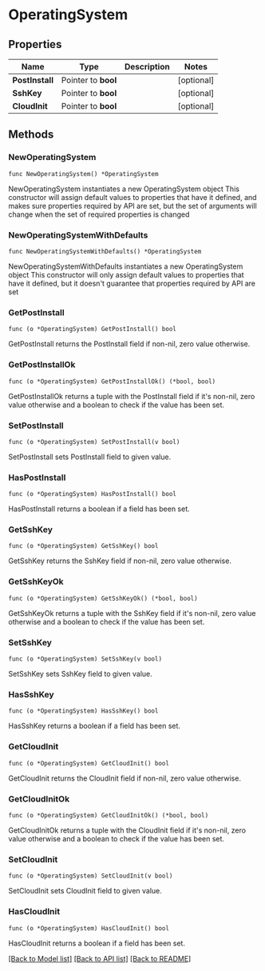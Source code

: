# OperatingSystem

## Properties

Name | Type | Description | Notes
------------ | ------------- | ------------- | -------------
**PostInstall** | Pointer to **bool** |  | [optional] 
**SshKey** | Pointer to **bool** |  | [optional] 
**CloudInit** | Pointer to **bool** |  | [optional] 

## Methods

### NewOperatingSystem

`func NewOperatingSystem() *OperatingSystem`

NewOperatingSystem instantiates a new OperatingSystem object
This constructor will assign default values to properties that have it defined,
and makes sure properties required by API are set, but the set of arguments
will change when the set of required properties is changed

### NewOperatingSystemWithDefaults

`func NewOperatingSystemWithDefaults() *OperatingSystem`

NewOperatingSystemWithDefaults instantiates a new OperatingSystem object
This constructor will only assign default values to properties that have it defined,
but it doesn't guarantee that properties required by API are set

### GetPostInstall

`func (o *OperatingSystem) GetPostInstall() bool`

GetPostInstall returns the PostInstall field if non-nil, zero value otherwise.

### GetPostInstallOk

`func (o *OperatingSystem) GetPostInstallOk() (*bool, bool)`

GetPostInstallOk returns a tuple with the PostInstall field if it's non-nil, zero value otherwise
and a boolean to check if the value has been set.

### SetPostInstall

`func (o *OperatingSystem) SetPostInstall(v bool)`

SetPostInstall sets PostInstall field to given value.

### HasPostInstall

`func (o *OperatingSystem) HasPostInstall() bool`

HasPostInstall returns a boolean if a field has been set.

### GetSshKey

`func (o *OperatingSystem) GetSshKey() bool`

GetSshKey returns the SshKey field if non-nil, zero value otherwise.

### GetSshKeyOk

`func (o *OperatingSystem) GetSshKeyOk() (*bool, bool)`

GetSshKeyOk returns a tuple with the SshKey field if it's non-nil, zero value otherwise
and a boolean to check if the value has been set.

### SetSshKey

`func (o *OperatingSystem) SetSshKey(v bool)`

SetSshKey sets SshKey field to given value.

### HasSshKey

`func (o *OperatingSystem) HasSshKey() bool`

HasSshKey returns a boolean if a field has been set.

### GetCloudInit

`func (o *OperatingSystem) GetCloudInit() bool`

GetCloudInit returns the CloudInit field if non-nil, zero value otherwise.

### GetCloudInitOk

`func (o *OperatingSystem) GetCloudInitOk() (*bool, bool)`

GetCloudInitOk returns a tuple with the CloudInit field if it's non-nil, zero value otherwise
and a boolean to check if the value has been set.

### SetCloudInit

`func (o *OperatingSystem) SetCloudInit(v bool)`

SetCloudInit sets CloudInit field to given value.

### HasCloudInit

`func (o *OperatingSystem) HasCloudInit() bool`

HasCloudInit returns a boolean if a field has been set.


[[Back to Model list]](../README.md#documentation-for-models) [[Back to API list]](../README.md#documentation-for-api-endpoints) [[Back to README]](../README.md)


